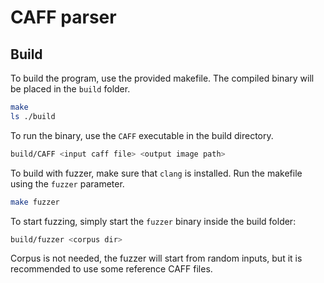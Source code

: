 # CAFF parser

## Build

To build the program, use the provided makefile.
The compiled binary will be placed in the `build` folder.
```bash
make
ls ./build
```

To run the binary, use the `CAFF` executable in the build directory.
```bash
build/CAFF <input caff file> <output image path>
```

To build with fuzzer, make sure that `clang` is installed.
Run the makefile using the `fuzzer` parameter.
```bash
make fuzzer
```

To start fuzzing, simply start the `fuzzer` binary inside the build folder:
```bash
build/fuzzer <corpus dir>
```

Corpus is not needed, the fuzzer will start from random inputs, but it is recommended to use some reference CAFF files.
